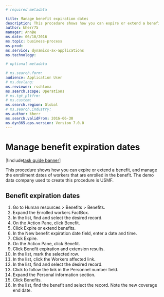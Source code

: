```yaml
--- 
# required metadata 
 
title: Manage benefit expiration dates
description: This procedure shows how you can expire or extend a benefit, and manage the enrollment dates of workers that are enrolled in the benefit. 
author: kherr75
manager: AnnBe 
ms.date: 06/10/2016
ms.topic: business-process 
ms.prod:  
ms.service: dynamics-ax-applications 
ms.technology:  
 
# optional metadata 
 
# ms.search.form:   
audience: Application User 
# ms.devlang:  
ms.reviewer: rschloma
ms.search.scope: Operations 
# ms.tgt_pltfrm:  
# ms.custom:  
ms.search.region: Global
# ms.search.industry: 
ms.author: kherr
ms.search.validFrom: 2016-06-30 
ms.dyn365.ops.version: Version 7.0.0 
---
```

# Manage benefit expiration dates

[!include[task guide banner](../../includes/task-guide-banner.md)]

This procedure shows how you can expire or extend a benefit, and manage the enrollment dates of workers that are enrolled in the benefit. The demo data company used to create this procedure is USMF.


## Benefit expiration dates
1. Go to Human resources > Benefits > Benefits.
2. Expand the Enrolled workers FactBox.
3. In the list, find and select the desired record.
4. On the Action Pane, click Benefit.
5. Click Expire or extend benefits.
6. In the New benefit expiration date field, enter a date and time.
7. Click Expire.
8. On the Action Pane, click Benefit.
9. Click Benefit expiration and extension results.
10. In the list, mark the selected row.
11. In the list, click the Workers affected link.
12. In the list, find and select the desired record.
13. Click to follow the link in the Personnel number field.
14. Expand the Personal information section.
15. Click Benefits.
16. In the list, find the benefit and select the record. Note the new coverage end date.


